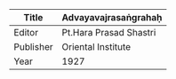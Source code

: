 |Title | Advayavajrasaṅgrahaḥ 
| --- | --- 
|Editor | Pt.Hara Prasad Shastri
|Publisher | Oriental Institute
|Year | 1927